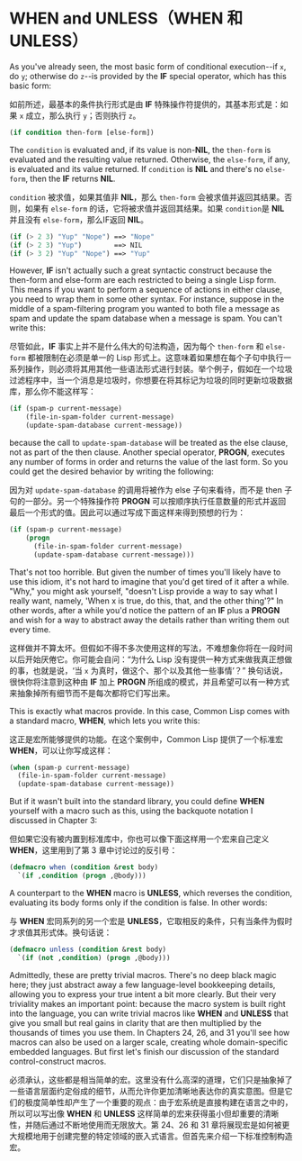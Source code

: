 # **WHEN** and **UNLESS**（**WHEN** 和 **UNLESS**）

As you've already seen, the most basic form of conditional
execution--if `x`, do `y`; otherwise do `z`--is provided by the **IF** special
operator, which has this basic form:

如前所述，最基本的条件执行形式是由 **IF**
特殊操作符提供的，其基本形式是：如果 `x` 成立，那么执行 `y`；否则执行 `z`。

```lisp
(if condition then-form [else-form])
```

The `condition` is evaluated and, if its value is non-**NIL**, the `then-form`
is evaluated and the resulting value returned. Otherwise, the
`else-form`, if any, is evaluated and its value returned. If `condition`
is **NIL** and there's no `else-form`, then the **IF** returns **NIL**.

`condition` 被求值，如果其值非 **NIL**，那么 `then-form`
会被求值并返回其结果。否则，如果有 `else-form`
的话，它将被求值并返回其结果。如果 `condition`是 **NIL**
并且没有 `else-form`，那么IF返回 **NIL**。

```lisp
(if (> 2 3) "Yup" "Nope") ==> "Nope"
(if (> 2 3) "Yup")        ==> NIL
(if (> 3 2) "Yup" "Nope") ==> "Yup"
```

However, **IF** isn't actually such a great syntactic construct because
the then-form and else-form are each restricted to being a single Lisp
form. This means if you want to perform a sequence of actions in
either clause, you need to wrap them in some other syntax. For
instance, suppose in the middle of a spam-filtering program you wanted
to both file a message as spam and update the spam database when a
message is spam. You can't write this:

尽管如此，**IF** 事实上并不是什么伟大的句法构造，因为每个 `then-form`
和 `else-form` 都被限制在必须是单一的 Lisp
形式上。这意味着如果想在每个子句中执行一系列操作，则必须将其用其他一些语法形式进行封装。举个例子，假如在一个垃圾过滤程序中，当一个消息是垃圾时，你想要在将其标记为垃圾的同时更新垃圾数据库，那么你不能这样写：

```lisp
(if (spam-p current-message)
    (file-in-spam-folder current-message)
    (update-spam-database current-message))
```

because the call to `update-spam-database` will be treated as the else
clause, not as part of the then clause. Another special operator,
**PROGN**, executes any number of forms in order and returns the value of
the last form. So you could get the desired behavior by writing the
following:

因为对 `update-spam-database` 的调用将被作为 else
子句来看待，而不是 then
子句的一部分。另一个特殊操作符 **PROGN**
可以按顺序执行任意数量的形式并返回最后一个形式的值。因此可以通过写成下面这样来得到预想的行为：

```lisp
(if (spam-p current-message)
    (progn
      (file-in-spam-folder current-message)
      (update-spam-database current-message)))
```

That's not too horrible. But given the number of times you'll likely
have to use this idiom, it's not hard to imagine that you'd get tired
of it after a while. "Why," you might ask yourself, "doesn't Lisp
provide a way to say what I really want, namely, 'When x is true, do
this, that, and the other thing'?" In other words, after a while you'd
notice the pattern of an **IF** plus a **PROGN** and wish for a way to
abstract away the details rather than writing them out every time.

这样做并不算太坏。但假如不得不多次使用这样的写法，不难想象你将在一段时间以后开始厌倦它。你可能会自问：“为什么
Lisp 没有提供一种方式来做我真正想做的事，也就是说，‘当 `x`
为真时，做这个、那个以及其他一些事情’？”
换句话说，很快你将注意到这种由 **IF** 加上 **PROGN**
所组成的模式，并且希望可以有一种方式来抽象掉所有细节而不是每次都将它们写出来。

This is exactly what macros provide. In this case, Common Lisp comes
with a standard macro, **WHEN**, which lets you write this:

这正是宏所能够提供的功能。在这个案例中，Common Lisp
提供了一个标准宏 **WHEN**，可以让你写成这样：

```lisp
(when (spam-p current-message)
  (file-in-spam-folder current-message)
  (update-spam-database current-message))
```

But if it wasn't built into the standard library, you could define
**WHEN** yourself with a macro such as this, using the backquote
notation I discussed in Chapter 3:
  
但如果它没有被内置到标准库中，你也可以像下面这样用一个宏来自己定义
**WHEN**，这里用到了第 3 章中讨论过的反引号：

```lisp
(defmacro when (condition &rest body)
  `(if ,condition (progn ,@body)))
```

A counterpart to the **WHEN** macro is **UNLESS**, which reverses the
condition, evaluating its body forms only if the condition is
false. In other words:

与 **WHEN** 宏同系列的另一个宏是
**UNLESS**，它取相反的条件，只有当条件为假时才求值其形式体。换句话说：

```lisp
(defmacro unless (condition &rest body)
  `(if (not ,condition) (progn ,@body)))
```

Admittedly, these are pretty trivial macros. There's no deep black
magic here; they just abstract away a few language-level bookkeeping
details, allowing you to express your true intent a bit more
clearly. But their very triviality makes an important point: because
the macro system is built right into the language, you can write
trivial macros like **WHEN** and **UNLESS** that give you small but real
gains in clarity that are then multiplied by the thousands of times
you use them. In Chapters 24, 26, and 31 you'll see how macros can
also be used on a larger scale, creating whole domain-specific
embedded languages. But first let's finish our discussion of the
standard control-construct macros.
  
必须承认，这些都是相当简单的宏。这里没有什么高深的道理，它们只是抽象掉了一些语言层面约定俗成的细节，从而允许你更加清晰地表达你的真实意图。但是它们的极度简单性却产生了一个重要的观点：由于宏系统是直接构建在语言之中的，所以可以写出像
**WHEN** 和 **UNLESS**
这样简单的宏来获得虽小但却重要的清晰性，并随后通过不断地使用而无限放大。第
24、26 和 31 章将展现宏是如何被更大规模地用于创建完整的特定领域的嵌入式语言。但首先来介绍一下标准控制构造宏。
